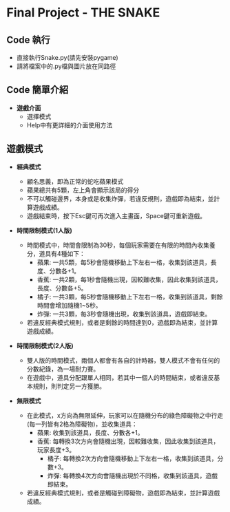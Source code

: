 # Final Project - THE SNAKE


## Code 執行
* 直接執行Snake.py(請先安裝pygame)
* 請將檔案中的.py檔與圖片放在同路徑


## Code 簡單介紹
* **遊戲介面**
  * 選擇模式
  * Help中有更詳細的介面使用方法


## 遊戲模式
* **經典模式**
  * 顧名思義，即為正常的蛇吃蘋果模式
  * 蘋果總共有5顆，左上角會顯示該局的得分
  * 不可以觸碰邊界，本身或是收集炸彈，若違反規則，遊戲即為結束，並計算遊戲成績。
  * 遊戲結束時，按下Esc鍵可再次進入主畫面，Space鍵可重新遊戲。
  
* **時間限制模式(1人版)**
  * 時間模式中，時間會限制為30秒，每個玩家需要在有限的時間內收集養分，道具有4種如下：
    * 蘋果: 一共5顆，每5秒會隨機移動上下左右一格，收集到該道具，長度、分數各+1。
    * 香蕉: 一共2顆，每1秒會隨機出現，因較難收集，因此收集到該道具，長度、分數各+5。
    * 橘子: 一共3顆，每5秒會隨機移動上下左右一格，收集到該道具，剩餘時間會增加隨機1~5秒。
    * 炸彈: 一共3顆，每3秒會隨機出現，收集到該道具，遊戲即結束。
  * 若違反經典模式規則，或者是剩餘的時間達到0，遊戲即為結束，並計算遊戲成績。

* **時間限制模式(2人版)**
  * 雙人版的時間模式，兩個人都會有各自的計時器，雙人模式不會有任何的分數紀錄，為一場耐力賽。
  * 在遊戲中，道具分配跟單人相同，若其中一個人的時間結束，或者違反基本規則，則判定另一方獲勝。
  
* **無限模式**
  * 在此模式，x方向為無限延伸，玩家可以在隨機分布的綠色障礙物之中行走(每一列皆有2格為障礙物)，並收集道具：
    * 蘋果: 收集到該道具，長度、分數各+1。
    * 香蕉: 	每轉換3次方向會隨機出現，因較難收集，因此收集到該道具，玩家長度+3。
	   * 橘子: 每轉換2次方向會隨機移動上下左右一格，收集到該道具，分數+3。
	   * 炸彈: 每轉換4次方向會隨機出現於不同格，收集到該道具，遊戲即結束。
  * 若違反經典模式規則，或者是觸碰到障礙物，遊戲即為結束，並計算遊戲成績。
